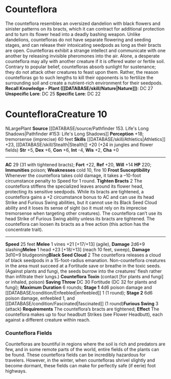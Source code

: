 ﻿---
ac: '29'
alignment: N
all_resistance: null
burrow_speed: null
charisma: '+0'
climb_speed: null
constitution: '+6'
creature_ability:
- Black Seed Cloud
- Frost Susceptibility
- Furious Swing
- Tighten Bracts
creature_family: null
dexterity: '+6'
element: null
fly_speed: null
fortitude: '+22'
hardness: null
hp: '220'
id: '518'
immunity:
- '[[DATABASE/trait/Poison|poison]]'
intelligence: '-4'
land_speed: '25'
language: null
level: '10'
max_speed: '25'
name: Counteflora
perception: '+18'
rarity: Common
reflex: '+20'
resistance: null
rus_type_level: null
school: null
sense:
- tremorsense (imprecise) 60 feet
size: Large
skill:
- '[[DATABASE/skill/Athletics|Athletics]] +23'
- '[[DATABASE/skill/Stealth|Stealth]] +20'
source: '[[DATABASE/source/Pathfinder 153. Life''s Long Shadows|Pathfinder #153: Life''s
  Long Shadows]]'
speed:
- 25 feet
spell: null
strength: '+5'
strength_req: '5'
strongest_save:
- Fortitude
swim_speed: null
trait:
- '[[DATABASE/trait/Plant|Plant]]'
type: Creature
vision: null
weakest_save:
- Will
weakness:
- cold 10
- fire 10
will: '+14'
wisdom: '+2'

---
# Counteflora

The counteflora resembles an oversized dandelion with black flowers and sinister patterns on its bracts, which it can contract for additional protection and to turn its flower head into a deadly bashing weapon. Unlike dandelions, countefloras do not have separate flowering and seeding stages, and can release their intoxicating seedpods as long as their bracts are open.
 Countefloras exhibit a strange intellect and communicate with one another by releasing invisible pheromones into the air. Alone, a desperate counteflora may ally with another creature if it is offered water or fertile soil. Contrary to popular belief, countefloras absorb sunlight for sustenance; they do not attack other creatures to feast upon them. Rather, the reason countefloras go to such lengths to kill their opponents is to fertilize the surrounding soil and create a nutrient-rich environment for their seedpods.
**Recall Knowledge - Plant ([[DATABASE/skill/Nature|Nature]])**: DC 27
**Unspecific Lore**: DC 25
**Specific Lore**: DC 22

# Counteflora<span class="item-type">Creature 10</span>

<span class="trait-alignment item-trait">N</span><span class="trait-size item-trait">Large</span><span class="item-trait">Plant</span>
**Source** [[DATABASE/source/Pathfinder 153. Life's Long Shadows|Pathfinder #153: Life's Long Shadows]]
**Perception** +18; tremorsense (imprecise) 60 feet
**Skills** [[DATABASE/skill/Athletics|Athletics]] +23, [[DATABASE/skill/Stealth|Stealth]] +20 (+24 in jungles and flower fields)
**Str** +5, **Dex** +6, **Con** +6, **Int** -4, **Wis** +2, **Cha** +0

---
**AC** 29 (31 with tightened bracts); **Fort** +22, **Ref** +20, **Will** +14
**HP** 220; **Immunities** poison; **Weaknesses** cold 10, fire 10
<span class="in-box-ability">**Frost Susceptibility** Whenever the counteflora takes cold damage, it takes a –10-foot circumstance penalty to Speed for 1 round.</span><span class="in-box-ability"> **Tighten Bracts** <span class="action-icon">2</span> The counteflora stiffens the specialized leaves around its flower head, protecting its sensitive seedpods. While its bracts are tightened, a counteflora gains a +2 circumstance bonus to AC and can use its head Strike and Furious Swing abilities, but it cannot use its Black Seed Cloud ability and it loses its sense of sight (so it must rely on its imprecise tremorsense when targeting other creatures). The counteflora can’t use its head Strike of Furious Swing ability unless its bracts are tightened. The counteflora can loosen its bracts as a free action (this action has the concentrate trait).</span>

---
**Speed** 25 feet
<span class="in-box-ability">**Melee** <span class="action-icon">1</span> vines +21 [+17/+13] (agile), **Damage** 2d6+9 slashing</span><span class="in-box-ability">**Melee** <span class="action-icon">1</span> head +23 [+18/+13] (reach 10 feet, sweep), **Damage** 3d10+9 bludgeoning</span><span class="in-box-ability">**Black Seed Cloud** <span class="action-icon">2</span> The counteflora releases a cloud of black seedpods in a 15-foot-radius emanation. Non-counteflora creatures in the area must succeed at a Fortitude save or breathe in the toxic seeds. (Against plants and fungi, the seeds burrow into the creatures’ flesh rather than infiltrate their lungs.)
 **Counteflora Toxin** (contact [for plants and fungi] or inhaled, poison) **Saving Throw** DC 30 Fortitude (DC 32 for plants and fungi); **Maximum Duration** 6 rounds; **Stage 1** 4d6 poison damage and [[DATABASE/condition/Enfeebled|enfeebled]] 1 (1 round); **Stage 2** 6d6 poison damage, enfeebled 1, and [[DATABASE/condition/Fascinated|fascinated]] (1 round)</span><span class="in-box-ability">**Furious Swing** <span class="action-icon">3</span> (attack) **Requirements** The counteflora’s bracts are tightened; **Effect** The counteflora makes up to four headbutt Strikes (see Flower Headbutt), each against a different creature within reach.</span>

###  Counteflora Fields

Countefloras are bountiful in regions where the soil is rich and predators are few, and in some remote parts of the world, entire fields of the plants can be found. These counteflora fields can be incredibly hazardous for travelers. However, in the winter, when countefloras shrivel slightly and become dormant, these fields can make for perfectly safe (if eerie) foot highways.